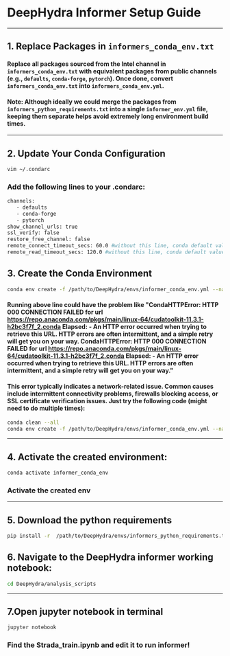 # DeepHydra Informer Setup Guide
---
## 1. Replace Packages in `informers_conda_env.txt`
#### Replace all packages sourced from the Intel channel in `informers_conda_env.txt` with equivalent packages from public channels (e.g., `defaults`, `conda-forge`, `pytorch`). Once done, convert `informers_conda_env.txt` into `informers_conda_env.yml`. 
#### **Note:** Although ideally we could merge the packages from `informers_python_requirements.txt` into a single `informer_env.yml` file, keeping them separate helps avoid extremely long environment build times.
---

## 2. Update Your Conda Configuration
```bash
vim ~/.condarc
```
### Add the following lines to your .condarc:
```bash
channels:
   - defaults
   - conda-forge
   - pytorch
show_channel_urls: true
ssl_verify: false
restore_free_channel: false
remote_connect_timeout_secs: 60.0 #without this line, conda default value for this is 10 sec
remote_read_timeout_secs: 120.0 #without this line, conda default value for this is 60 sec
```
                          
## **3. Create the Conda Environment**
```bash line start
conda env create -f /path/to/DeepHydra/envs/informer_conda_env.yml --name informer_conda_env
```
#### Running above line could have the problem like "CondaHTTPError: HTTP 000 CONNECTION FAILED for url <https://repo.anaconda.com/pkgs/main/linux-64/cudatoolkit-11.3.1-h2bc3f7f_2.conda> Elapsed: - An HTTP error occurred when trying to retrieve this URL. HTTP errors are often intermittent, and a simple retry will get you on your way. CondaHTTPError: HTTP 000 CONNECTION FAILED for url <https://repo.anaconda.com/pkgs/main/linux-64/cudatoolkit-11.3.1-h2bc3f7f_2.conda> Elapsed: - An HTTP error occurred when trying to retrieve this URL. HTTP errors are often intermittent, and a simple retry will get you on your way."  
#### This error typically indicates a network-related issue. Common causes include intermittent connectivity problems, firewalls blocking access, or SSL certificate verification issues. Just try the following code (might need to do multiple times):
```bash line start
conda clean --all
conda env create -f /path/to/DeepHydra/envs/informer_conda_env.yml --name informer_conda_env
```
---
## **4. Activate the created environment:**
```bash line start
conda activate informer_conda_env
```
### Activate the created env
---
## **5. Download the python requirements**
```bash line start
pip install -r  /path/to/DeepHydra/envs/informers_python_requirements.txt
```
## **6. Navigate to the DeepHydra informer working notebook:**
```bash line start
cd DeepHydra/analysis_scripts
```
---
## **7.Open jupyter notebook in terminal**
```bash line start
jupyter notebook 
```
### Find the Strada_train.ipynb and edit it to run informer!
